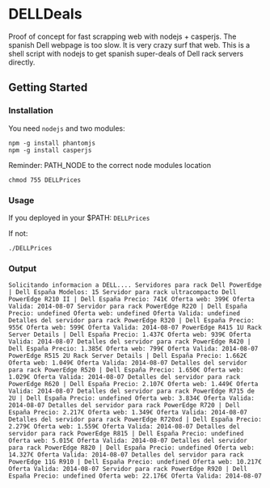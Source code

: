 # DELLDeals

Proof of concept for fast scrapping web with nodejs + casperjs.
The spanish Dell webpage is too slow. It is very crazy surf that web.
This is a shell script with nodejs to get spanish super-deals of Dell rack servers directly.

## Getting Started

### Installation

You need `nodejs` and two modules:

```
npm -g install phantomjs
npm -g install casperjs
```

Reminder: PATH_NODE to the correct node modules location

```chmod 755 DELLPrices```

### Usage

If you deployed in your $PATH:
``DELLPrices``

If not: 

``./DELLPrices``

### Output

``
Solicitando informacion a DELL....
Servidores para rack Dell PowerEdge | Dell España
Modelos: 15
Servidor para rack ultracompacto Dell PowerEdge R210 II | Dell España
	Precio: 741€
	Oferta web: 399€
	Oferta Valida: 2014-08-07
Servidor para rack PowerEdge R220 | Dell España
	Precio: undefined
	Oferta web: undefined
	Oferta Valida: undefined
Detalles del servidor para rack PowerEdge R320 | Dell España
	Precio: 955€
	Oferta web: 599€
	Oferta Valida: 2014-08-07
PowerEdge R415 1U Rack Server Details | Dell España
	Precio: 1.437€
	Oferta web: 939€
	Oferta Valida: 2014-08-07
Detalles del servidor para rack PowerEdge R420 | Dell España
	Precio: 1.385€
	Oferta web: 799€
	Oferta Valida: 2014-08-07
PowerEdge R515 2U Rack Server Details | Dell España
	Precio: 1.662€
	Oferta web: 1.049€
	Oferta Valida: 2014-08-07
Detalles del servidor para rack PowerEdge R520 | Dell España
	Precio: 1.650€
	Oferta web: 1.029€
	Oferta Valida: 2014-08-07
Detalles del servidor para rack PowerEdge R620 | Dell España
	Precio: 2.107€
	Oferta web: 1.449€
	Oferta Valida: 2014-08-07
Detalles del servidor para rack PowerEdge R715 de 2U | Dell España
	Precio: undefined
	Oferta web: 3.834€
	Oferta Valida: 2014-08-07
Detalles del servidor para rack PowerEdge R720 | Dell España
	Precio: 2.217€
	Oferta web: 1.349€
	Oferta Valida: 2014-08-07
Detalles del servidor para rack PowerEdge R720xd | Dell España
	Precio: 2.279€
	Oferta web: 1.559€
	Oferta Valida: 2014-08-07
Detalles del servidor para rack PowerEdge R815 | Dell España
	Precio: undefined
	Oferta web: 5.015€
	Oferta Valida: 2014-08-07
Detalles del servidor para rack PowerEdge R820 | Dell España
	Precio: undefined
	Oferta web: 14.327€
	Oferta Valida: 2014-08-07
Detalles del servidor para rack PowerEdge 11G R910 | Dell España
	Precio: undefined
	Oferta web: 10.217€
	Oferta Valida: 2014-08-07
Servidor para rack PowerEdge R920 | Dell España
	Precio: undefined
	Oferta web: 22.176€
	Oferta Valida: 2014-08-07
``